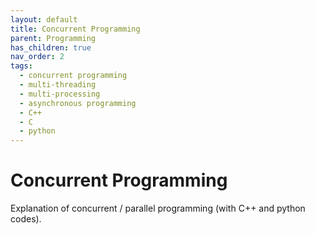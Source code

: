 ```yaml
---
layout: default
title: Concurrent Programming
parent: Programming
has_children: true
nav_order: 2
tags: 
  - concurrent programming
  - multi-threading
  - multi-processing
  - asynchronous programming
  - C++
  - C
  - python
---
```


# Concurrent Programming  

Explanation of concurrent / parallel programming (with C++ and python codes).

